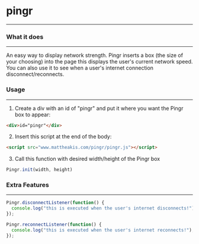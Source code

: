 
# pingr
---

### What it does
---
An easy way to display network strength. Pingr inserts a box (the size of your choosing) into the page this displays the user's current network speed. You can also use it to see when a user's internet connection disconnect/reconnects.




### Usage
---

1. Create a div with an id of "pingr" and put it where you want the Pingr box to appear:
  ```html
  <div>id="pingr"</div>
  ```

2. Insert this script at the end of the body:
  ```html
  <script src="www.mattheakis.com/pingr/pingr.js"></script>
  ```

3. Call this function with desired width/height of the Pingr box
  ```javascript
  Pingr.init(width, height)
  ```

### Extra Features
---

```javascript
Pingr.disconnectListener(function() {
  console.log("this is executed when the user's internet disconnects!");
});

Pingr.reconnectListener(function() {
  console.log("this is executed when the user's internet reconnects!");
});
```